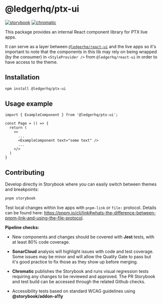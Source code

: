 # @ledgerhq/ptx-ui

[![storybook](https://cdn.jsdelivr.net/gh/storybookjs/brand@main/badge/badge-storybook.svg)](https://main--67c58c8d579862e4290ccbfe.chromatic.com) [![chromatic](https://img.shields.io/badge/chromatic-grey?logo=chromatic&labelColor=%232E3438)](https://www.chromatic.com/library?appId=67c58c8d579862e4290ccbfe)

This package provides an internal React component library for PTX live apps.

It can serve as a layer between [`@ledgerhq/react-ui`](https://www.npmjs.com/package/@ledgerhq/react-ui) and the live apps so it's important to note that the components in this lib may rely on being wrapped (by the consumer) in `<StyleProvider />` from `@ledgerhq/react-ui` in order to have access to the theme.

## Installation

```bash
npm install @ledgerhq/ptx-ui
```

## Usage example

```JSX
import { ExampleComponent } from '@ledgerhq/ptx-ui';

const Page = () => {
  return (
    <>
      ...
      <ExampleComponent text="some text" />
      ...
    </>
  )
}
```

## Contributing

Develop directly in Storybook where you can easily switch between themes and breakpoints:

```bash
pnpm storybook
```

Test local changes within live apps with `pnpm-link` or `file:` protocol. Details can be found here: https://pnpm.io/cli/link#whats-the-difference-between-pnpm-link-and-using-the-file-protocol.

**Pipeline checks:**

- New components and changes should be covered with **Jest** tests, with at least 80% code coverage.

- **SonarCloud** analysis will highlight issues with code and test coverage. Some issues may be minor and will allow the Quality Gate to pass but it's good practice to fix those as they show up before merging.

- **Chromatic** publishes the Storybook and runs visual regression tests requiring any changes to be reviewed and approved. The PR Storybook and test build can be accessed through the related Github checks.

- Accessibility tests based on standard WCAG guidelines using **@storybook/addon-a11y**
